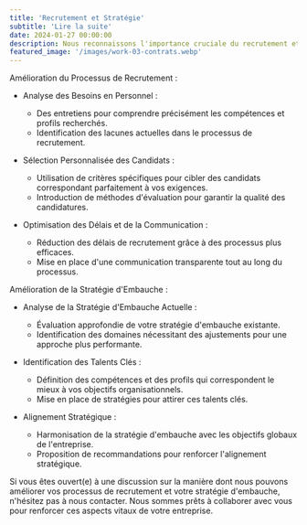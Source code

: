 ```yaml
---
title: 'Recrutement et Stratégie'
subtitle: 'Lire la suite'
date: 2024-01-27 00:00:00
description: Nous reconnaissons l'importance cruciale du recrutement et de la stratégie d'embauche dans le succès global d'une entreprise. Dans cette perspective, nous souhaitons mettre à votre disposition nos services spécialisés afin d'optimiser ces aspects essentiels au sein de votre entreprise.
featured_image: '/images/work-03-contrats.webp'
---
```


Amélioration du Processus de Recrutement :

* Analyse des Besoins en Personnel :
    * Des entretiens pour comprendre précisément les compétences et profils recherchés.
    * Identification des lacunes actuelles dans le processus de recrutement.
      
* Sélection Personnalisée des Candidats :
    * Utilisation de critères spécifiques pour cibler des candidats correspondant parfaitement à vos exigences.
    * Introduction de méthodes d'évaluation pour garantir la qualité des candidatures.
      
* Optimisation des Délais et de la Communication :
    * Réduction des délais de recrutement grâce à des processus plus efficaces.
    * Mise en place d'une communication transparente tout au long du processus.
      
Amélioration de la Stratégie d'Embauche :

* Analyse de la Stratégie d'Embauche Actuelle :
    * Évaluation approfondie de votre stratégie d'embauche existante.
    * Identification des domaines nécessitant des ajustements pour une approche plus performante.
      
* Identification des Talents Clés :
    * Définition des compétences et des profils qui correspondent le mieux à vos objectifs organisationnels.
    * Mise en place de stratégies pour attirer ces talents clés.
      
* Alignement Stratégique :
    * Harmonisation de la stratégie d'embauche avec les objectifs globaux de l'entreprise.
    * Proposition de recommandations pour renforcer l'alignement stratégique.
      
Si vous êtes ouvert(e) à une discussion sur la manière dont nous pouvons améliorer vos processus de recrutement et votre stratégie d'embauche, n'hésitez pas à nous contacter. Nous sommes prêts à collaborer avec vous pour renforcer ces aspects vitaux de votre entreprise.


